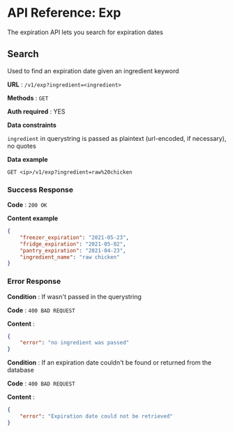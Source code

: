 
# API Reference: Exp

The expiration API lets you search for expiration dates

## Search

Used to find an expiration date given an ingredient keyword

**URL** : `/v1/exp?ingredient=<ingredient>`

**Methods** : `GET`

**Auth required** : YES

**Data constraints**

`ingredient` in querystring is passed as plaintext (url-encoded, if necessary), no quotes

**Data example**

`GET <ip>/v1/exp?ingredient=raw%20chicken`

### Success Response

**Code** : `200 OK`

**Content example**

```json
{
	"freezer_expiration": "2021-05-23",
	"fridge_expiration": "2021-05-02",
	"pantry_expiration": "2021-04-23",
	"ingredient_name": "raw chicken"
}
```

### Error Response

**Condition** : If <ingredient> wasn't passed in the querystring

**Code** : `400 BAD REQUEST`

**Content** :

```json
{
    "error": "no ingredient was passed"
}
```

**Condition** : If an expiration date couldn't be found or returned from the database

**Code** : `400 BAD REQUEST`

**Content** :

```json
{
    "error": "Expiration date could not be retrieved"
}
```
